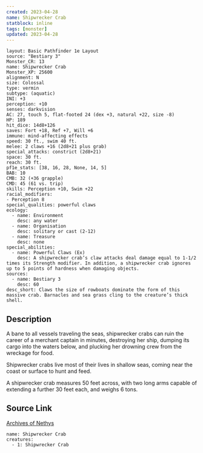 ```yaml
---
created: 2023-04-28
name: Shipwrecker Crab
statblock: inline
tags: [monster]
updated: 2023-04-28
---
```

```statblock
layout: Basic Pathfinder 1e Layout
source: "Bestiary 3"
Monster_CR: 13
name: Shipwrecker Crab
Monster_XP: 25600
alignment: N
size: Colossal
type: vermin
subtype: (aquatic)
INI: +3
perception: +10
senses: darkvision
AC: 27, touch 5, flat-footed 24 (dex +3, natural +22, size -8)
HP: 189
hit_dice: 14d8+126
saves: Fort +18, Ref +7, Will +6
immune: mind-affecting effects
speed: 30 ft., swim 40 ft.
melee: 2 claws +16 (2d8+21 plus grab)
special_attacks: constrict (2d8+21)
space: 30 ft.
reach: 30 ft.
pf1e_stats: [38, 16, 28, None, 14, 5]
BAB: 10
CMB: 32 (+36 grapple)
CMD: 45 (61 vs. trip)
skills: Perception +10, Swim +22
racial_modifiers:
- Perception 8
special_qualities: powerful claws
ecology:
  - name: Environment
    desc: any water
  - name: Organisation
    desc: solitary or cast (2-12)
  - name: Treasure
    desc: none
special_abilities:
  - name: Powerful Claws (Ex)
    desc: A shipwrecker crab’s claw attacks deal damage equal to 1-1/2 times its Strength modifier. In addition, a shipwrecker crab ignores up to 5 points of hardness when damaging objects.
sources:
  - name: Bestiary 3
    desc: 60
desc_short: Claws the size of rowboats dominate the form of this massive crab. Barnacles and sea grass cling to the creature’s thick shell.
```
## Description
A bane to all vessels traveling the seas, shipwrecker crabs can ruin the career of a merchant captain in minutes, destroying her ship, dumping its cargo into the waters below, and plucking her drowning crew from the wreckage for food.

Shipwrecker crabs live most of their lives in shallow seas, coming near the coast or surface to hunt and feed.

A shipwrecker crab measures 50 feet across, with two long arms capable of extending a further 30 feet each, and weighs 6 tons.
## Source Link
[Archives of Nethys](https://aonprd.com/MonsterDisplay.aspx?ItemName=Shipwrecker%20Crab)
```encounter-table
name: Shipwrecker Crab
creatures:
  - 1: Shipwrecker Crab
```

